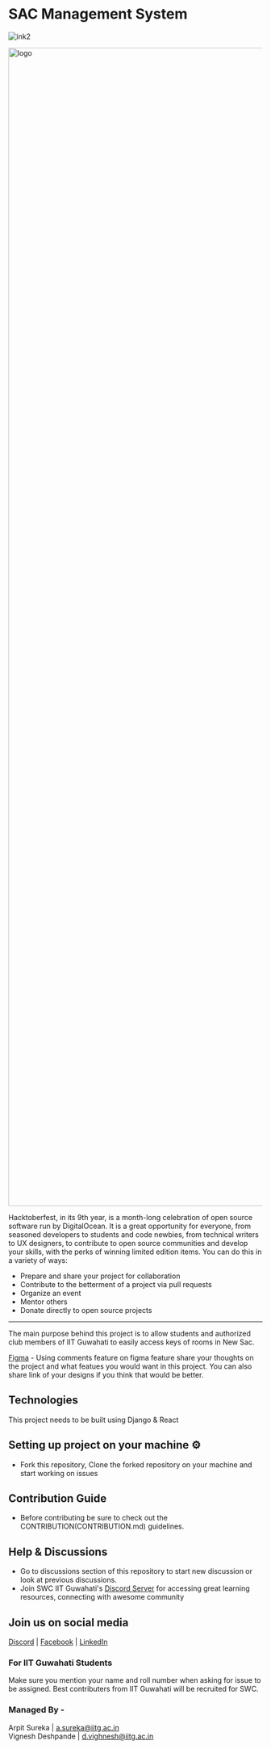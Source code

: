 # SAC Management System

![ink2](https://user-images.githubusercontent.com/85542689/194701554-4dad66cd-7fde-496c-a0a3-fc59b498def2.png)

<img width="2295" alt="logo" src="https://user-images.githubusercontent.com/81324145/193411234-94719960-a588-45a3-a812-41f85b517bed.jpg">

Hacktoberfest, in its 9th year, is a month-long celebration of open source software run by DigitalOcean. It is a great opportunity for everyone, from seasoned developers to students and code newbies, from technical writers to UX designers, to contribute to open source communities and develop your skills, with the perks of winning limited edition items. You can do this in a variety of ways:

- Prepare and share your project for collaboration
- Contribute to the betterment of a project via pull requests
- Organize an event
- Mentor others
- Donate directly to open source projects
<hr>

The main purpose behind this project is to allow students and authorized club members of IIT Guwahati to easily access keys of rooms in New Sac.

[Figma](https://www.figma.com/file/SUlNcruSdzGZuqu1LpBO3H/Sac-Management-System?node-id=0%3A1) - Using comments feature on figma feature share your thoughts on the project and what featues you would want in this project. You can also share link of your designs if you think that would be better.

## Technologies 

This project needs to be built using Django & React

<!-- ## Project details 
- Creating search post for cab sharing
- Searching in added posts with custom filters
- Chat feature between users
- Call/email redirecting etc -->

## Setting up project on your machine ⚙️

- Fork this repository, Clone the forked repository on your machine and start working on issues

## Contribution Guide 

- Before contributing be sure to check out the CONTRIBUTION(CONTRIBUTION.md) guidelines.

## Help & Discussions 

- Go to discussions section of this repository to start new discussion or look at previous discussions.
- Join SWC IIT Guwahati's [Discord Server](https://discord.gg/2QUrA8HgWx) for accessing great learning resources, connecting with awesome community

## Join us on social media

[Discord](https://discord.gg/djNKYdge2a) | [Facebook](https://www.facebook.com/swciitg/) | [LinkedIn](https://www.linkedin.com/company/student-s-web-committee-iitg/mycompany/)

### For IIT Guwahati Students 
Make sure you mention your name and roll number when asking for issue to be assigned.
Best contributers from IIT Guwahati will be recruited for SWC. 

### Managed By -
Arpit Sureka | a.sureka@iitg.ac.in <br>
Vignesh Deshpande | d.vighnesh@iitg.ac.in

